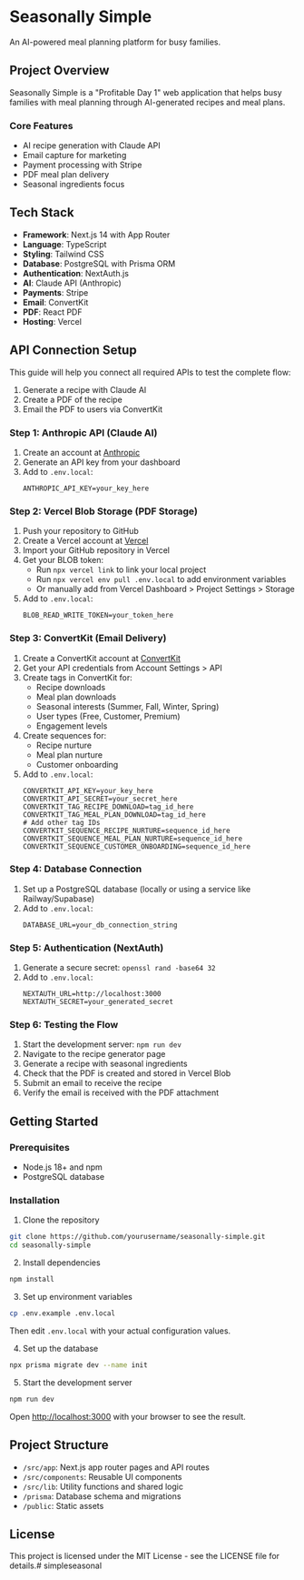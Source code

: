 # Seasonally Simple

An AI-powered meal planning platform for busy families.

## Project Overview

Seasonally Simple is a "Profitable Day 1" web application that helps busy families with meal planning through AI-generated recipes and meal plans.

### Core Features

- AI recipe generation with Claude API
- Email capture for marketing
- Payment processing with Stripe
- PDF meal plan delivery
- Seasonal ingredients focus

## Tech Stack

- **Framework**: Next.js 14 with App Router
- **Language**: TypeScript
- **Styling**: Tailwind CSS
- **Database**: PostgreSQL with Prisma ORM
- **Authentication**: NextAuth.js
- **AI**: Claude API (Anthropic)
- **Payments**: Stripe
- **Email**: ConvertKit
- **PDF**: React PDF
- **Hosting**: Vercel

## API Connection Setup

This guide will help you connect all required APIs to test the complete flow:
1. Generate a recipe with Claude AI
2. Create a PDF of the recipe
3. Email the PDF to users via ConvertKit

### Step 1: Anthropic API (Claude AI)

1. Create an account at [Anthropic](https://console.anthropic.com/)
2. Generate an API key from your dashboard
3. Add to `.env.local`:
   ```
   ANTHROPIC_API_KEY=your_key_here
   ```

### Step 2: Vercel Blob Storage (PDF Storage)

1. Push your repository to GitHub
2. Create a Vercel account at [Vercel](https://vercel.com)
3. Import your GitHub repository in Vercel
4. Get your BLOB token:
   - Run `npx vercel link` to link your local project
   - Run `npx vercel env pull .env.local` to add environment variables
   - Or manually add from Vercel Dashboard > Project Settings > Storage
5. Add to `.env.local`:
   ```
   BLOB_READ_WRITE_TOKEN=your_token_here
   ```

### Step 3: ConvertKit (Email Delivery)

1. Create a ConvertKit account at [ConvertKit](https://convertkit.com)
2. Get your API credentials from Account Settings > API
3. Create tags in ConvertKit for:
   - Recipe downloads
   - Meal plan downloads
   - Seasonal interests (Summer, Fall, Winter, Spring)
   - User types (Free, Customer, Premium)
   - Engagement levels
4. Create sequences for:
   - Recipe nurture
   - Meal plan nurture
   - Customer onboarding
5. Add to `.env.local`:
   ```
   CONVERTKIT_API_KEY=your_key_here
   CONVERTKIT_API_SECRET=your_secret_here
   CONVERTKIT_TAG_RECIPE_DOWNLOAD=tag_id_here
   CONVERTKIT_TAG_MEAL_PLAN_DOWNLOAD=tag_id_here
   # Add other tag IDs
   CONVERTKIT_SEQUENCE_RECIPE_NURTURE=sequence_id_here
   CONVERTKIT_SEQUENCE_MEAL_PLAN_NURTURE=sequence_id_here
   CONVERTKIT_SEQUENCE_CUSTOMER_ONBOARDING=sequence_id_here
   ```

### Step 4: Database Connection

1. Set up a PostgreSQL database (locally or using a service like Railway/Supabase)
2. Add to `.env.local`:
   ```
   DATABASE_URL=your_db_connection_string
   ```

### Step 5: Authentication (NextAuth)

1. Generate a secure secret: `openssl rand -base64 32`
2. Add to `.env.local`:
   ```
   NEXTAUTH_URL=http://localhost:3000
   NEXTAUTH_SECRET=your_generated_secret
   ```

### Step 6: Testing the Flow

1. Start the development server: `npm run dev`
2. Navigate to the recipe generator page
3. Generate a recipe with seasonal ingredients
4. Check that the PDF is created and stored in Vercel Blob
5. Submit an email to receive the recipe
6. Verify the email is received with the PDF attachment

## Getting Started

### Prerequisites

- Node.js 18+ and npm
- PostgreSQL database

### Installation

1. Clone the repository
```bash
git clone https://github.com/yourusername/seasonally-simple.git
cd seasonally-simple
```

2. Install dependencies
```bash
npm install
```

3. Set up environment variables
```bash
cp .env.example .env.local
```
Then edit `.env.local` with your actual configuration values.

4. Set up the database
```bash
npx prisma migrate dev --name init
```

5. Start the development server
```bash
npm run dev
```

Open [http://localhost:3000](http://localhost:3000) with your browser to see the result.

## Project Structure

- `/src/app`: Next.js app router pages and API routes
- `/src/components`: Reusable UI components
- `/src/lib`: Utility functions and shared logic
- `/prisma`: Database schema and migrations
- `/public`: Static assets

## License

This project is licensed under the MIT License - see the LICENSE file for details.# simpleseasonal
